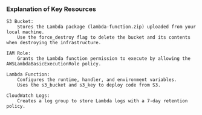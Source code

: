 ### Explanation of Key Resources

    S3 Bucket:
        Stores the Lambda package (lambda-function.zip) uploaded from your local machine.
        Use the force_destroy flag to delete the bucket and its contents when destroying the infrastructure.

    IAM Role:
        Grants the Lambda function permission to execute by allowing the AWSLambdaBasicExecutionRole policy.

    Lambda Function:
        Configures the runtime, handler, and environment variables.
        Uses the s3_bucket and s3_key to deploy code from S3.

    CloudWatch Logs:
        Creates a log group to store Lambda logs with a 7-day retention policy.